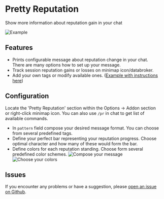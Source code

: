 # Pretty Reputation

Show more information about reputation gain in your chat

![Example](https://i.imgur.com/b1VF8EX.png)

## Features

* Prints configurable message about reputation change in your chat. There are many options how to set up your message.
* Track session reputation gains or losses on minimap icon/databroker.
* Add your own tags or modify available ones. ([Example with instructions here](https://github.com/BelegCufea/PrettyReputation_MoreTags))

## Configuration

Locate the 'Pretty Reputation' section within the Options -> Addon section or right-click minimap icon. You can also use `/pr` in chat to get list of available commands.

* In `pattern` field compose your desired message format. You can choose from several predefined tags.
* Define your perfect bar representing your reputation progress. Choose optimal character and how many of these would form the bar.
* Define colors for each reputation standing. Choose form several predefined color schemes.
![Compose your message](https://i.imgur.com/YELQmpR.png)
![Choose your colors](https://i.imgur.com/bUX5xyK.png)

## Issues

If you encounter any problems or have a suggestion, please [open an issue on Github](https://github.com/BelegCufea/PrettyReputation/issues).
